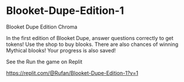 # Blooket-Dupe-Edition-1
Blooket Dupe Edition Chroma

In the first edition of Blooket Dupe, answer questions correctly to get tokens! Use the shop to buy blooks. There are also chances of winning Mythical blooks! Your progress is also saved!

See the Run the game on Replit

https://replit.com/@Rufan/Blooket-Dupe-Edition-1?v=1
